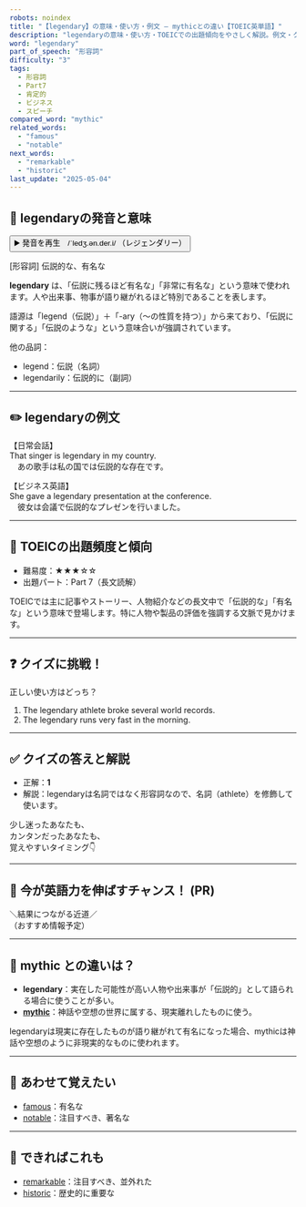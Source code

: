 ```yaml
---
robots: noindex
title: "【legendary】の意味・使い方・例文 ― mythicとの違い【TOEIC英単語】"
description: "legendaryの意味・使い方・TOEICでの出題傾向をやさしく解説。例文・クイズ付きでmythicとの違いもわかりやすく学べます。"
word: "legendary"
part_of_speech: "形容詞"
difficulty: "3"
tags:
  - 形容詞
  - Part7
  - 肯定的
  - ビジネス
  - スピーチ
compared_word: "mythic"
related_words:
  - "famous"
  - "notable"
next_words:
  - "remarkable"
  - "historic"
last_update: "2025-05-04"
---
```


## 🔰 legendaryの発音と意味

<button class="play-audio" onclick="playTTS('legendary')">
  <span class="play-audio-main">
    ▶️ 発音を再生　/ˈledʒ.ən.der.i/
  </span>
  <span class="play-audio-sub">
    （レジェンダリー）
  </span>
</button>

[形容詞] 伝説的な、有名な

**legendary** は、「伝説に残るほど有名な」「非常に有名な」という意味で使われます。人や出来事、物事が語り継がれるほど特別であることを表します。

語源は「legend（伝説）」＋「-ary（～の性質を持つ）」から来ており、「伝説に関する」「伝説のような」という意味合いが強調されています。

他の品詞：  
- legend：伝説（名詞）
- legendarily：伝説的に（副詞）

---

## ✏️ legendaryの例文

【日常会話】  
That singer is legendary in my country.  
　あの歌手は私の国では伝説的な存在です。

【ビジネス英語】  
She gave a legendary presentation at the conference.  
　彼女は会議で伝説的なプレゼンを行いました。

---

## 🎯 TOEICの出題頻度と傾向

- 難易度：★★★☆☆
- 出題パート：Part 7（長文読解）

TOEICでは主に記事やストーリー、人物紹介などの長文中で「伝説的な」「有名な」という意味で登場します。特に人物や製品の評価を強調する文脈で見かけます。

---

## ❓ クイズに挑戦！

正しい使い方はどっち？

1. The legendary athlete broke several world records.  
2. The legendary runs very fast in the morning.

---

## ✅ クイズの答えと解説

- 正解：**1**
- 解説：legendaryは名詞ではなく形容詞なので、名詞（athlete）を修飾して使います。

少し迷ったあなたも、  
カンタンだったあなたも、  
覚えやすいタイミング👇️

---

## 🚀 今が英語力を伸ばすチャンス！ (PR)

<div class="info-center">
＼結果につながる近道／<br>  
（おすすめ情報予定）
</div>

---

## 🤔  mythic との違いは？

- **legendary**：実在した可能性が高い人物や出来事が「伝説的」として語られる場合に使うことが多い。
- **[mythic](/word/mythic/)**：神話や空想の世界に属する、現実離れしたものに使う。

legendaryは現実に存在したものが語り継がれて有名になった場合、mythicは神話や空想のように非現実的なものに使われます。

---

## 🧩 あわせて覚えたい

- [famous](/word/famous/)：有名な
- [notable](/word/notable/)：注目すべき、著名な

---

## 📖 できればこれも

- [remarkable](/word/remarkable/)：注目すべき、並外れた
- [historic](/word/historic/)：歴史的に重要な

<!-- cvid: aid31_bid32 -->
